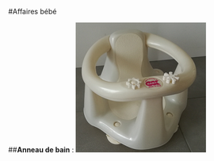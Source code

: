 #Affaires bébé

##**Anneau de bain** :
[![anneau de bain](https://github.com/AudePl/Affaire-b-b-/blob/main/images/anneau%20bain-small.png)][anneau de bain]

[anneau de bain]:https://github.com/AudePl/Affaire-b-b-/blob/main/images/anneau%20bain-small.png
